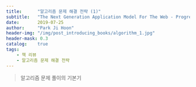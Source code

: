 ```yaml
---
title:      "알고리즘 문제 해결 전략 (1)"
subtitle:   "The Next Generation Application Model For The Web - Progressive Web App"
date:       2019-07-25
author:     "Park Ji Hoon"
header-img: "/img/post_introducing_books/algorithm_1.jpg"
header-mask: 0.3
catalog:    true
tags:
    - 책 리뷰
    - 알고리즘 문제 해결 전략
---
```

> 알고리즘 문제 풀이의 기본기
